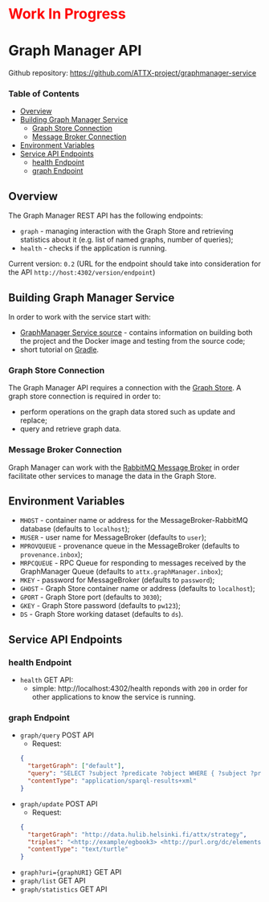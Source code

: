 <h1 style="color:red">Work In Progress</h1>

# Graph Manager API

Github repository: https://github.com/ATTX-project/graphmanager-service

### Table of Contents
<!-- TOC START min:1 max:3 link:true update:true -->
  - [Overview](#overview)
  - [Building Graph Manager Service](#building-graph-manager-service)
    - [Graph Store Connection](#graph-store-connection)
    - [Message Broker Connection](#message-broker-connection)
  - [Environment Variables](#environment-variables)
  - [Service API Endpoints](#service-api-endpoints)
    - [health Endpoint](#health-endpoint)
    - [graph Endpoint](#graph-endpoint)

<!-- TOC END -->

## Overview

The Graph Manager REST API has the following endpoints:
* `graph` - managing interaction with the Graph Store and retrieving statistics about it (e.g. list of named graphs, number of queries);
* `health` - checks if the application is running.

Current version: `0.2` (URL for the endpoint should take into consideration for the API `http://host:4302/version/endpoint`)

## Building Graph Manager Service

In order to work with the service start with:
* [GraphManager Service source](https://github.com/ATTX-project/graphmanager-service) - contains information on building both the project and the  Docker image and testing from the source code;
* short tutorial on [Gradle](Building-with-Gradle.md).

### Graph Store Connection

The Graph Manager API requires a connection with the [Graph Store](Graph-Store.md).
A graph store connection is required in order to:
* perform operations on the graph data stored such as update and replace;
* query and retrieve graph data.

### Message Broker Connection

Graph Manager can work with the [RabbitMQ Message Broker](MessageBroker-RabbitMQ.md) in order facilitate other services to manage the data in the Graph Store.

## Environment Variables

* `MHOST` - container name or address for the MessageBroker-RabbitMQ database (defaults to `localhost`);
* `MUSER` - user name for MessageBroker (defaults to `user`);
* `MPROVQUEUE` - provenance queue in the MessageBroker (defaults to `provenance.inbox`);
* `MRPCQUEUE` - RPC Queue for responding to messages received by the GraphManager Queue (defaults to `attx.graphManager.inbox`);
* `MKEY` - password for MessageBroker (defaults to `password`);
* `GHOST` - Graph Store container name or address (defaults to `localhost`);
* `GPORT` - Graph Store port (defaults to `3030`);
* `GKEY` - Graph Store password (defaults to `pw123`);
* `DS` - Graph Store working dataset (defaults to `ds`).

## Service API Endpoints

### health Endpoint

* `health` GET API:
  * simple: http://localhost:4302/health reponds with `200` in order for other applications to know the service is running.

### graph Endpoint

* `graph/query` POST API
    * Request:
    ```json
    {
      "targetGraph": ["default"],
      "query": "SELECT ?subject ?predicate ?object WHERE { ?subject ?predicate ?object} LIMIT 25",
      "contentType": "application/sparql-results+xml"
    }
    ```
* `graph/update` POST API
    * Request:
    ```json
    {
      "targetGraph": "http://data.hulib.helsinki.fi/attx/strategy",
      "triples": "<http://example/egbook3> <http://purl.org/dc/elements/1.1/title>  \"This is an example title\".",
      "contentType": "text/turtle"
    }
    ```
* `graph?uri={graphURI}` GET API
* `graph/list` GET API
* `graph/statistics` GET API
